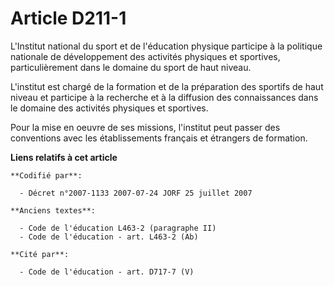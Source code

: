 # Article D211-1

L'Institut national du sport et de l'éducation physique participe à la politique nationale de développement des activités
physiques et sportives, particulièrement dans le domaine du sport de haut niveau.

L'institut est chargé de la formation et de la préparation des sportifs de haut niveau et participe à la recherche et à la
diffusion des connaissances dans le domaine des activités physiques et sportives.

Pour la mise en oeuvre de ses missions, l'institut peut passer des conventions avec les établissements français et étrangers
de formation.

**Liens relatifs à cet article**

	**Codifié par**:

	  - Décret n°2007-1133 2007-07-24 JORF 25 juillet 2007

	**Anciens textes**:

	  - Code de l'éducation L463-2 (paragraphe II)
	  - Code de l'éducation - art. L463-2 (Ab)

	**Cité par**:

	  - Code de l'éducation - art. D717-7 (V)
